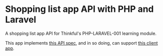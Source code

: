 # Shopping list app API with PHP and Laravel

A shopping list app API for Thinkful's PHP-LARAVEL-001 learning module.

This app implements [this API spec](https://documenter.getpostman.com/view/2364768/listful-app-api/RW1aJfDp#b082c957-558e-42aa-9ea0-f0bc22c24538), and in so doing, can support [this client app](https://github.com/Thinkful-Ed/listful-app-client).
